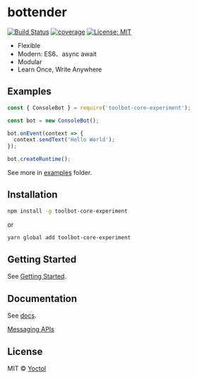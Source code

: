 # bottender

[![Build Status](https://travis-ci.org/Yoctol/bottender.svg?branch=master)](https://travis-ci.org/Yoctol/bottender)
[![coverage](https://codecov.io/gh/Yoctol/bottender/branch/master/graph/badge.svg)](https://codecov.io/gh/Yoctol/bottender)
[![License: MIT](https://img.shields.io/badge/License-MIT-yellow.svg)](https://opensource.org/licenses/MIT)

- Flexible
- Modern: ES6、async await
- Modular
- Learn Once, Write Anywhere

## Examples

```js
const { ConsoleBot } = require('toolbot-core-experiment');

const bot = new ConsoleBot();

bot.onEvent(context => {
  context.sendText('Hello World');
});

bot.createRuntime();
```

See more in [examples](../) folder.

## Installation

```sh
npm install -g toolbot-core-experiment
```

or

```sh
yarn global add toolbot-core-experiment
```

## Getting Started

See [Getting Started](./GettingStarted.md).

## Documentation

See [docs](./).

[Messaging APIs](https://github.com/Yoctol/messaging-apis)

## License

MIT © [Yoctol](https://github.com/Yoctol/bottender)
